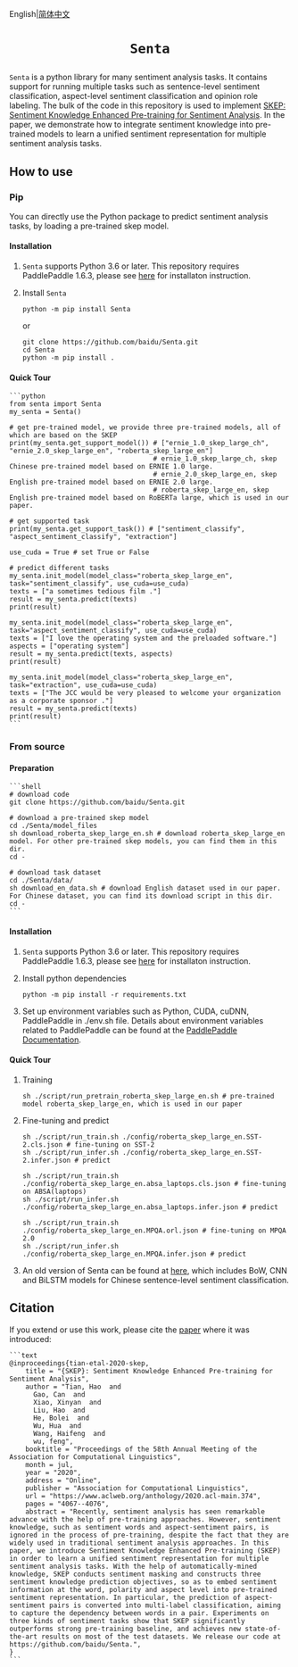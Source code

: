English|[简体中文](https://github.com/baidu/Senta/blob/master/README.md)

# <p align=center>`Senta`</p>

`Senta` is a python library for many sentiment analysis tasks. It contains support for running multiple tasks such as sentence-level sentiment classification, aspect-level sentiment classification and opinion role labeling. The bulk of the code in this repository is used to implement [SKEP: Sentiment Knowledge Enhanced Pre-training for Sentiment Analysis](https://www.aclweb.org/anthology/2020.acl-main.374.pdf). In the paper, we demonstrate how to integrate sentiment knowledge into pre-trained models to learn a unified sentiment representation for multiple sentiment analysis tasks.

## How to use

### Pip

You can directly use the Python package to predict sentiment analysis tasks, by loading a pre-trained skep model.

#### Installation

1. `Senta` supports Python 3.6 or later. This repository requires PaddlePaddle 1.6.3, please see [here](https://www.paddlepaddle.org.cn/documentation/docs/en/1.6/beginners_guide/install/index_en.html) for installaton instruction.

2. Install `Senta`

    ```shell
    python -m pip install Senta
    ```
   or

    ```shell
    git clone https://github.com/baidu/Senta.git
    cd Senta
    python -m pip install .
    ```

#### Quick Tour

    ```python
    from senta import Senta
    my_senta = Senta()
    
    # get pre-trained model, we provide three pre-trained models, all of which are based on the SKEP
    print(my_senta.get_support_model()) # ["ernie_1.0_skep_large_ch", "ernie_2.0_skep_large_en", "roberta_skep_large_en"]
                                        # ernie_1.0_skep_large_ch, skep Chinese pre-trained model based on ERNIE 1.0 large.
                                        # ernie_2.0_skep_large_en, skep English pre-trained model based on ERNIE 2.0 large.
                                        # roberta_skep_large_en, skep English pre-trained model based on RoBERTa large, which is used in our paper.
    
    # get supported task
    print(my_senta.get_support_task()) # ["sentiment_classify", "aspect_sentiment_classify", "extraction"]
    
    use_cuda = True # set True or False
    
    # predict different tasks
    my_senta.init_model(model_class="roberta_skep_large_en", task="sentiment_classify", use_cuda=use_cuda)
    texts = ["a sometimes tedious film ."]
    result = my_senta.predict(texts)
    print(result)
    
    my_senta.init_model(model_class="roberta_skep_large_en", task="aspect_sentiment_classify", use_cuda=use_cuda)
    texts = ["I love the operating system and the preloaded software."]
    aspects = ["operating system"]
    result = my_senta.predict(texts, aspects)
    print(result)
    
    my_senta.init_model(model_class="roberta_skep_large_en", task="extraction", use_cuda=use_cuda)
    texts = ["The JCC would be very pleased to welcome your organization as a corporate sponsor ."]
    result = my_senta.predict(texts)
    print(result)
    ```

### From source

#### Preparation

    ```shell
    # download code
    git clone https://github.com/baidu/Senta.git
    
    # download a pre-trained skep model
    cd ./Senta/model_files
    sh download_roberta_skep_large_en.sh # download roberta_skep_large_en model. For other pre-trained skep models, you can find them in this dir.
    cd -
    
    # download task dataset
    cd ./Senta/data/
    sh download_en_data.sh # download English dataset used in our paper. For Chinese dataset, you can find its download script in this dir.
    cd - 
    ```

#### Installation

1. `Senta` supports Python 3.6 or later. This repository requires PaddlePaddle 1.6.3, please see [here](https://www.paddlepaddle.org.cn/documentation/docs/en/1.6/beginners_guide/install/index_en.html) for installaton instruction.

2. Install python dependencies

    ```shell
    python -m pip install -r requirements.txt
    ```

3. Set up environment variables such as Python, CUDA, cuDNN, PaddlePaddle in ./env.sh file. Details about environment variables related to PaddlePaddle can be found at the [PaddlePaddle Documentation](https://www.paddlepaddle.org.cn/documentation/docs/en/1.6/flags_en.html).

#### Quick Tour

1. Training
   
    ```shell
    sh ./script/run_pretrain_roberta_skep_large_en.sh # pre-trained model roberta_skep_large_en, which is used in our paper
    ```

2. Fine-tuning and predict

    ```shell 
    sh ./script/run_train.sh ./config/roberta_skep_large_en.SST-2.cls.json # fine-tuning on SST-2
    sh ./script/run_infer.sh ./config/roberta_skep_large_en.SST-2.infer.json # predict
    
    sh ./script/run_train.sh ./config/roberta_skep_large_en.absa_laptops.cls.json # fine-tuning on ABSA(laptops)
    sh ./script/run_infer.sh ./config/roberta_skep_large_en.absa_laptops.infer.json # predict
    
    sh ./script/run_train.sh ./config/roberta_skep_large_en.MPQA.orl.json # fine-tuning on MPQA 2.0
    sh ./script/run_infer.sh ./config/roberta_skep_large_en.MPQA.infer.json # predict
    ```
    
3. An old version of Senta can be found at [here](https://github.com/baidu/Senta/tree/v1), which includes BoW, CNN and BiLSTM models for Chinese sentence-level sentiment classification.


## Citation

If you extend or use this work, please cite the [paper](https://www.aclweb.org/anthology/2020.acl-main.374.pdf) where it was introduced:

    ```text
    @inproceedings{tian-etal-2020-skep,
        title = "{SKEP}: Sentiment Knowledge Enhanced Pre-training for Sentiment Analysis",
        author = "Tian, Hao  and
          Gao, Can  and
          Xiao, Xinyan  and
          Liu, Hao  and
          He, Bolei  and
          Wu, Hua  and
          Wang, Haifeng  and
          wu, feng",
        booktitle = "Proceedings of the 58th Annual Meeting of the Association for Computational Linguistics",
        month = jul,
        year = "2020",
        address = "Online",
        publisher = "Association for Computational Linguistics",
        url = "https://www.aclweb.org/anthology/2020.acl-main.374",
        pages = "4067--4076",
        abstract = "Recently, sentiment analysis has seen remarkable advance with the help of pre-training approaches. However, sentiment knowledge, such as sentiment words and aspect-sentiment pairs, is ignored in the process of pre-training, despite the fact that they are widely used in traditional sentiment analysis approaches. In this paper, we introduce Sentiment Knowledge Enhanced Pre-training (SKEP) in order to learn a unified sentiment representation for multiple sentiment analysis tasks. With the help of automatically-mined knowledge, SKEP conducts sentiment masking and constructs three sentiment knowledge prediction objectives, so as to embed sentiment information at the word, polarity and aspect level into pre-trained sentiment representation. In particular, the prediction of aspect-sentiment pairs is converted into multi-label classification, aiming to capture the dependency between words in a pair. Experiments on three kinds of sentiment tasks show that SKEP significantly outperforms strong pre-training baseline, and achieves new state-of-the-art results on most of the test datasets. We release our code at https://github.com/baidu/Senta.",
    }
    ```
    